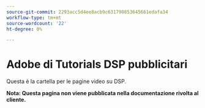 ```yaml
---
source-git-commit: 2293acc5d4ee8acb9c631790853645661edafa34
workflow-type: tm+mt
source-wordcount: '22'
ht-degree: 0%

---
```

# Adobe di Tutorials DSP pubblicitari

Questa è la cartella per le pagine video su DSP.

**Nota: Questa pagina non viene pubblicata nella documentazione rivolta al cliente.**
